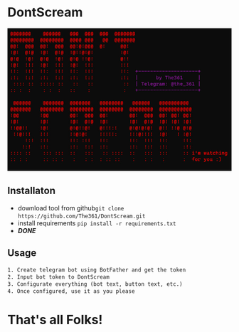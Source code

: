 # DontScream
![Deanonymizaton tool based on telegram bots.](https://github.com/The361/DontScream/blob/main/banner.jpg)
## Installaton
- download tool from github```git clone https://github.com/The361/DontScream.git```
- install requirements ```pip install -r requirements.txt```
- ***DONE***
## Usage
	1. Create telegram bot using BotFather and get the token
	2. Input bot token to DontScream
	3. Configurate everything (bot text, button text, etc.)
	4. Once configured, use it as you please
# That's all Folks!
